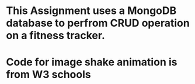 # This Assignment uses a MongoDB database to perfrom CRUD operation on a fitness tracker.
# Code for image shake animation is from W3 schools

